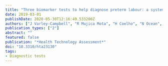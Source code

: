 ```yaml
---
title: "Three biomarker tests to help diagnose preterm labour: a systematic review and economic evaluation"
date: 2019-03-01
publishDate: 2020-05-30T12:16:49.533200Z
authors: ["J Varley-Campbell", "R Mujica Mota", "H Coelho", "N Ocean", "M Barnish", "D Packman", "S Dodman", "C Cooper", "TM Snowsill", "T Kay", "N Liversedge", "M Parr", "L Knight", "C Hyde", "A Shennan", "M Hoyle"]
publication_types: ["2"]
abstract: ""
featured: false
publication: "*Health Technology Assessment*"
doi: "10.3310/hta23130"
tags:
- Diagnostic tests
---
```


